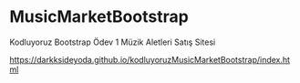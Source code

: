 # MusicMarketBootstrap
Kodluyoruz Bootstrap Ödev 1 Müzik Aletleri Satış Sitesi

https://darkksideyoda.github.io/kodluyoruzMusicMarketBootstrap/index.html
